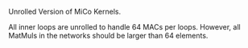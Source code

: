 Unrolled Version of MiCo Kernels.

All inner loops are unrolled to handle 64 MACs per loops.
However, all MatMuls in the networks should be larger than 64 elements.